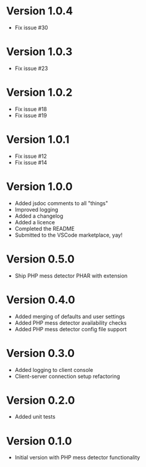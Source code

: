 # Version 1.0.4

* Fix issue #30

# Version 1.0.3

* Fix issue #23

# Version 1.0.2

* Fix issue #18
* Fix issue #19

# Version 1.0.1

* Fix issue #12
* Fix issue #14

# Version 1.0.0

* Added jsdoc comments to all "things"
* Improved logging
* Added a changelog
* Added a licence
* Completed the README
* Submitted to the VSCode marketplace, yay!

# Version 0.5.0

* Ship PHP mess detector PHAR with extension

# Version 0.4.0

* Added merging of defaults and user settings
* Added PHP mess detector availability checks
* Added PHP mess detector config file support

# Version 0.3.0

* Added logging to client console
* Client-server connection setup refactoring

# Version 0.2.0

* Added unit tests

# Version 0.1.0

* Initial version with PHP mess detector functionality
